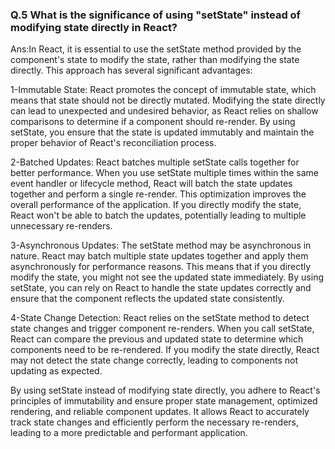 ### Q.5 What is the significance of using "setState" instead of modifying state directly in React?
Ans:In React, it is essential to use the setState method provided by the component's state to modify the state, rather than modifying the state directly. This approach has several significant advantages:

1-Immutable State: React promotes the concept of immutable state, which means that state should not be directly mutated. Modifying the state directly can lead to unexpected and undesired behavior, as React relies on shallow comparisons to determine if a component should re-render. By using setState, you ensure that the state is updated immutably and maintain the proper behavior of React's reconciliation process.

2-Batched Updates: React batches multiple setState calls together for better performance. When you use setState multiple times within the same event handler or lifecycle method, React will batch the state updates together and perform a single re-render. This optimization improves the overall performance of the application. If you directly modify the state, React won't be able to batch the updates, potentially leading to multiple unnecessary re-renders.

3-Asynchronous Updates: The setState method may be asynchronous in nature. React may batch multiple state updates together and apply them asynchronously for performance reasons. This means that if you directly modify the state, you might not see the updated state immediately. By using setState, you can rely on React to handle the state updates correctly and ensure that the component reflects the updated state consistently.

4-State Change Detection: React relies on the setState method to detect state changes and trigger component re-renders. When you call setState, React can compare the previous and updated state to determine which components need to be re-rendered. If you modify the state directly, React may not detect the state change correctly, leading to components not updating as expected.

By using setState instead of modifying state directly, you adhere to React's principles of immutability and ensure proper state management, optimized rendering, and reliable component updates. It allows React to accurately track state changes and efficiently perform the necessary re-renders, leading to a more predictable and performant application.







